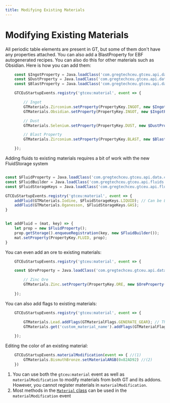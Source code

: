 ```yaml
---
title: Modifying Existing Materials
---
```



# Modifying Existing Materials

All periodic table elements are present in GT, but some of them don't have any properties attached. You can also add a BlastProperty for EBF autogenerated recipes. You can also do this for other materials such as Obsidian. Here is how you can add them:

```js title="periodic_table_elements.js"
    const $IngotProperty = Java.loadClass('com.gregtechceu.gtceu.api.data.chemical.material.properties.IngotProperty');
    const $DustProperty = Java.loadClass('com.gregtechceu.gtceu.api.data.chemical.material.properties.DustProperty');
    const $BlastProperty = Java.loadClass('com.gregtechceu.gtceu.api.data.chemical.material.properties.BlastProperty');

    GTCEuStartupEvents.registry('gtceu:material', event => {

        // Ingot
        GTMaterials.Zirconium.setProperty(PropertyKey.INGOT, new $IngotProperty());
        GTMaterials.Obsidian.setProperty(PropertyKey.INGOT, new $IngotProperty());

        // Dust
        GTMaterials.Selenium.setProperty(PropertyKey.DUST, new $DustProperty());

        // Blast Property
        GTMaterials.Zirconium.setProperty(PropertyKey.BLAST, new $BlastProperty(8000, 'higher', GTValues.VA(GTValues.MV), 8000));

    });
```

Adding fluids to existing materials requires a bit of work with the new FluidStorage system

```js title="fluid_property.js"

const $FluidProperty = Java.loadClass('com.gregtechceu.gtceu.api.data.chemical.material.properties.FluidProperty');
const $FluidBuilder = Java.loadClass('com.gregtechceu.gtceu.api.fluids.FluidBuilder');
const $FluidStorageKeys = Java.loadClass('com.gregtechceu.gtceu.api.fluids.store.FluidStorageKeys');

GTCEuStartupEvents.registry('gtceu:material', event => {
    addFluid(GTMaterials.Iodine, $FluidStorageKeys.LIQUID); // Can be LIQUID, GAS, PLASMA or MOLTEN
    addFluid(GTMaterials.Oganesson, $FluidStorageKeys.GAS);
}


let addFluid = (mat, key) => {
    let prop = new $FluidProperty();
    prop.getStorage().enqueueRegistration(key, new $FluidBuilder());
    mat.setProperty(PropertyKey.FLUID, prop);
}
```

You can even add an ore to existing materials:

```js title="ore_property.js"
    GTCEuStartupEvents.registry('gtceu:material', event => {

    const $OreProperty = Java.loadClass('com.gregtechceu.gtceu.api.data.chemical.material.properties.OreProperty');

        // Zinc Ore
        GTMaterials.Zinc.setProperty(PropertyKey.ORE, new $OreProperty());
        
    });
```

You can also add flags to existing materials:

```js title="flags.js"
    GTCEuStartupEvents.registry('gtceu:material', event => {

        GTMaterials.Lead.addFlags(GTMaterialFlags.GENERATE_GEAR); // This is for materials already in GTCEU
        GTMaterials.get('custom_material_name').addFlags(GTMaterialFlags.GENERATE_FOIL); // This only works for materials added by GTCEU addons
        
    });
```

Editing the color of an existing material:


```js title="material_modification.js"
    GTCEuStartupEvents.materialModification(event => { //(1)
        GTMaterials.BismuthBronze.setMaterialARGB(0x82AD92) //(2)
    })
```

1. You can use both the `gtceu:material` event as well as `materialModification` to modify materials from both GT and its addons. However, you cannot register materials in `materialModification`.
2. Most methods in the [``Material`` class](https://github.com/GregTechCEu/GregTech-Modern/blob/1.20.1/src/main/java/com/gregtechceu/gtceu/api/data/chemical/material/Material.java) can be used in the ``materialModification`` event